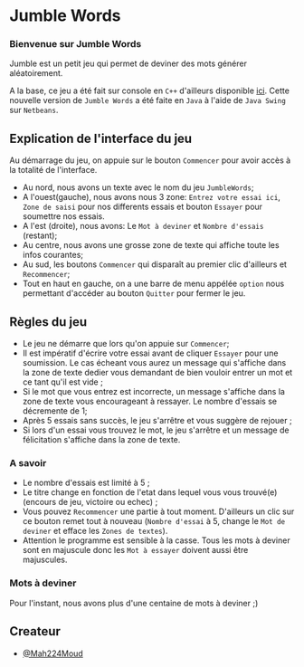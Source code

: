 # Jumble Words

### Bienvenue sur Jumble Words
Jumble est un petit jeu qui permet de deviner des mots générer aléatoirement.

A la base, ce jeu a été fait sur console en `C++` d'ailleurs disponible [ici](https://github.com/Mah224Moud/Jumble-console).
Cette nouvelle version de `Jumble Words` a été faite en `Java` à l'aide de `Java Swing` sur `Netbeans`.

## Explication de l'interface du jeu
Au démarrage du jeu, on appuie sur le bouton `Commencer` pour avoir accès à la totalité de l'interface.

- Au nord, nous avons un texte avec le nom du jeu `JumbleWords`;
- A l'ouest(gauche), nous avons nous 3 zone:
`Entrez votre essai ici`,
`Zone de saisi` pour nos differents essais et bouton `Essayer` pour soumettre nos essais.
- A l'est (droite), nous avons:
Le `Mot à deviner` et `Nombre d'essais` (restant);
- Au centre, nous avons une grosse zone de texte qui affiche toute les infos courantes;
- Au sud, les boutons `Commencer` qui disparaît au premier clic d'ailleurs et `Recommencer`;
- Tout en haut en gauche, on a une barre de menu appélée `option` nous permettant d'accéder au bouton `Quitter` pour fermer le jeu.

## Règles du jeu
- Le jeu ne démarre que lors qu'on appuie sur `Commencer`;
- Il est impératif d'écrire votre essai avant de cliquer `Essayer` pour une soumission. Le cas écheant vous aurez un message qui s'affiche dans la zone de texte dedier vous demandant de bien vouloir entrer un mot et ce tant qu'il est vide ;
- Si le mot que vous entrez est incorrecte, un message s'affiche dans la zone de texte vous encourageant à ressayer. Le nombre d'essais se décremente de 1;
- Après 5 essais sans succès, le jeu s'arrêtre et vous suggère de rejouer ;
- Si lors d'un essai vous trouvez le mot, le jeu s'arrêtre et un message de félicitation s'affiche dans la zone de texte.

### A savoir 
- Le nombre d'essais est limité à 5 ;
- Le titre change en fonction de l'etat dans lequel vous vous trouvé(e) (encours de jeu, victoire ou echec) ;
- Vous pouvez `Recommencer` une partie à tout moment. D'ailleurs un clic sur ce bouton remet tout à nouveau (`Nombre d'essai` à 5, change le `Mot de deviner` et efface les `Zones de textes`).
- Attention le programme est sensible à la casse. Tous les mots à deviner sont en majuscule donc les `Mot à essayer` doivent aussi être majuscules.
### Mots à deviner
Pour l'instant, nous avons plus d'une centaine de mots à deviner ;)
## Createur

- [@Mah224Moud](https://www.github.com/Mah224Moud)

